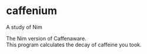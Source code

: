 # caffenium

A study of Nim

The Nim version of Caffenaware.  
This program calculates the decay of caffeine you took.
